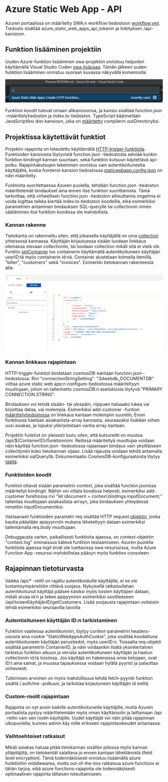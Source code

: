 # Azure Static Web App - API

Azuren portaalissa on määritelty SWA:n workflow tiedostoon [workflow.yml](https://github.com/ProjektiTiimi/Azure-3d-web/blob/main/.github/workflows/azure-static-web-apps-wonderful-sea-0b9eeac03.yml). Tiedosto sisältää azure_static_web_apps_api_tokenin ja linkityksen /api-kansioon. 


## Funktion lisääminen projektiin

Uuden Azure-funktion lisääminen swa-projektiin onnistuu helpoiten käyttämällä Visual Studio Coden [swa-lisäosaa](https://marketplace.visualstudio.com/items?itemName=ms-azuretools.vscode-azurestaticwebapps). Tämän jälkeen uuden funktion lisääminen onnistuu suoraan kuvassa näkyvällä komennolla

![](/documentation\images\swa-new-function.png?)

Funktion koodit tulevat omaan alikansioonsa, ja kansio sisältää function.json -määrittelytiedoston ja index.ts-tiedoston. TypeScript käännetään JavaScriptiksi dist-kansioon, joka on [määritetty](\tsconfig.json) compilerin outDirectoryksi.
 
## Projektissa käytettävät funktiot

Projektin rajapinta on toteutettu käyttämällä [HTTP-trigger-funktioita](https://docs.microsoft.com/en-us/azure/azure-functions/functions-bindings-http-webhook-trigger?tabs=javascript). Funktioiden kansioista löytyvistä function.json -tiedostosta selviää kunkin funktion bindingit kannan suuntaan, sekä funktion kutsuun käytettävä api-polku. Rajapintakutsujen tekeminen onnistuu vain autentikoituneelta käyttäjältä, koska frontend-kansion tiedostossa [staticwebapp.config.json](/frontend\staticwebapp.config.json) on näin määritelty.

Funktioita suoritettaessa Azuren puolella, tehdään function.json -tiedoston määrittelemät bindaukset aina ennen itse funktion suorittamista. Tämä tarkoittaa, että virheellisen function.json -tiedoston aiheuttamia ongelmia ei voida logittaa taikka kiertää index.ts-tiedoston koodeilla, eikä esimerkiksi parametrien antaminen bindauksen SQL-querylle tai collectionin nimen säätäminen itse funktion koodissa ole mahdollista. 

### Kannan rakenne

Tietokanta on rakennettu siten, että jokaisella käyttäjällä on oma [collection](https://docs.microsoft.com/en-us/rest/api/cosmos-db/collections) yhteisessä kannassa. Käyttäjän kirjautuessa sisään luodaan linkkaus olemassa olevaan collectioniin, tai luodaan collection mikäli sitä ei vielä ole. Funktio [setContainer](\setContainer\index.ts) luo containerin käyttämällä autentikoituneen käyttäjän userID:tä myös containerin id:nä. Container alustetaan kolmella itemillä, "biller", "customers" sekä "invoices". Esimerkki tietokannan rakenteesta alla:

![](/documentation\images\database.png?)

### Kannan linkkaus rajapintaan

HTTP-trigger-funktiot bindataan cosmosDB-kantaan function.json -tiedostossa. Rivi "connectionStringSetting": "3dwebdb_DOCUMENTDB" viittaa azure static web app:n configure-tiedostossa määriteltyyn muuttujaan, johon on tallennettu cosmosDB:n asetuksista löytyvä "PRIMARY CONNECTION STRING".

Bindauksen voi tehdä sisään- tai ulospäin, riippuen haluaako lukea vai kirjoittaa dataa, vai molempia. Esimerkiksi add-customer -funtion [määrittelytiedostossa](\add-customer\function.json) on linkkaus kantaan molempiin suuntiin; Ensin funktiossa haetaan asiakaslista-array kannasta, seuraavaksi lisätään siihen uusi asiakas, ja lopuksi ylikirjoitetaan vanha array kantaan. 

Projektin funktiot on yleisesti luotu siten, että kutsureitti on muotoa /api/${ContainerID}/funktionnimi. Reitissä määriteltyä muuttujaa voidaan näin käyttää function.json -tiedostossa rajaamaan bindaus vain yksittäiseen collectioniin koko tietokannan sijaan. Lisää rajausta voidaan tehdä antamalla esimerkiksi sqlQueryllä. Dokumentaatio CosmosDB-konfiguraatoista löytyy [täältä](https://docs.microsoft.com/en-us/azure/azure-functions/functions-bindings-cosmosdb-v2-input?tabs=javascript#configuration).

### Funktioiden koodit

Funktiot ottavat sisään parametrin context, joka sisältää function.jsonissa määritellyt bindingit. Näihin voi viitata koodissa helposti, esimerkiksi add-customer funktiossa rivi "let idocument = context.bindings.inputDocument;" tallentaa muuttujaan asiakaslista-arrayn, joka bindauksen yhteydessä nimettiin inputDocumentiksi. 

Vastaavasti funktioiden parametri req sisältää HTTP request [objektin](https://docs.microsoft.com/en-us/python/api/azure-functions/azure.functions.httprequest?view=azure-python), jonka kautta päästään apipyynnön mukana lähetettyyn dataan esimerkiksi tallentamalla req.body muuttujaan.

Debuggausta varten, paikallisesti funktioita ajaessa, on context-objektin "context.log" ominaisuus kätevä funktion testaamiseen. Azuren puolella funktioita ajaessa logit eivät ole luettavissa swa-resurssissa, mutta Azure Function App -resurssi mahdollistaa pääsyn myös funktion consoleen.

## Rajapinnan tietoturvasta

Vaikka /api/* -reitti on rajattu autentikoiduille käyttäjille, ei se ole tuotantoympäristöön riittävä suojaus. Nykyisellä ratkaisullahan autentikoitunut käyttäjä pääsee käsiksi myös toisten käyttäjien dataan, mikäli arvaa id:n ja tekee apipyynnön esimerkiksi osoitteeseen /api/toisenKäyttäjänID/getCustomers. Lisää suojausta rajapintaan voitaisiin tehdä esimerkiksi seuraavilla tavoilla

### Autentioituneen käyttäjän ID:n tarkistaminen

Funktion vaatiessa autentikoinnin, löytyy context-parametrin headers-osiosta aina cookie "StaticWebAppsAuthCookie", joka sisältää koodattuna autentikoituneen käyttäjän perustiedot, myös userID:n. Toisaalta req-objekti sisältää parametrin ContainerID, ja näin voidaankin lisätä yksinkertainen tarkistus funktion alkuun ja verrata autentikoituneen käyttäjän ja haetun collectionin id:tä toisiinsa. Jos käyttäjä on hakemassa omia tietojaan, ovat ID:t aina samat, ja muussa tapauksessa voidaan hylätä pyyntö ja palauttaa virheviesti. 

Tutkimisen arvoinen on myös mahdollisuus tehdä fetch-pyyntö funktion sisältä /.auth/me -polkuun, ja tarkistaa kirjautuneen käyttäjän id sieltä.

### Custom-roolit rajapintaan

Rajapinta on nyt avoin kaikille autentikoituneille käyttäjille, mutta Azuren portaalista pystyy määrittelemään myös oman käyttäroolin ja laittamaan /api -reitin vain sen roolin käyttäjille. Uudet käyttäjät voi näin pitää rajapinnan ulkopuolella, kunnes admin käy niille erikseen rajapintaoikeudet antamassa.

### Vaihtoehtoiset ratkaisut

Mikäli asiakas haluaa pitää tietokannan sisällön piilossa myös kannan ylläpitäjiltä, on tietokentät salattava jo ennen kantaan lähettämistä (field level encryption). Tämä todennäköisesti onnistuu lisäämällä azure funktioihin middlewarea, mutta out-of-the-box ratkaisua azure functions ei tähän tarjoa, eikä azure functions-rajapinta ole todennäköisesti optimaalinen rajapinta tällaisen toteuttamiseen. 